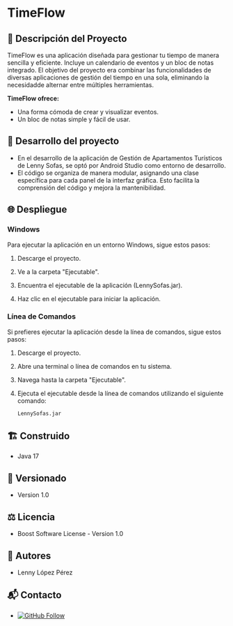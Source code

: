 # TimeFlow

## 🚀 Descripción del Proyecto

TimeFlow es una aplicación diseñada para gestionar tu tiempo de manera sencilla y eficiente. Incluye un calendario de eventos y un bloc de notas integrado.
El objetivo del proyecto era combinar las funcionalidades de diversas aplicaciones de gestión del tiempo en una sola, eliminando la necesidadde alternar entre múltiples herramientas.

**TimeFlow ofrece:**
- Una forma cómoda de crear y visualizar eventos.
- Un bloc de notas simple y fácil de usar.

## 🔧 Desarrollo del proyecto
- En el desarrollo de la aplicación de Gestión de Apartamentos Turísticos de Lenny Sofas, se optó por Android Studio como entorno de desarrollo.
- El código se organiza de manera modular, asignando una clase específica para cada panel de la interfaz gráfica. Esto facilita la comprensión del código y mejora la mantenibilidad.
  
## 🌐 Despliegue

### Windows

Para ejecutar la aplicación en un entorno Windows, sigue estos pasos:

1. Descarge el proyecto.

2. Ve a la carpeta "Ejecutable".

3. Encuentra el ejecutable de la aplicación (LennySofas.jar).

4. Haz clic en el ejecutable para iniciar la aplicación.

### Línea de Comandos

Si prefieres ejecutar la aplicación desde la línea de comandos, sigue estos pasos:

1. Descarge el proyecto.

2. Abre una terminal o línea de comandos en tu sistema.

3. Navega hasta la carpeta "Ejecutable".

5. Ejecuta el ejecutable desde la línea de comandos utilizando el siguiente comando:
   ```bash
   LennySofas.jar

## 🏗️ Construido

- Java 17

## 📅 Versionado

- Version 1.0

## ⚖️ Licencia

- Boost Software License - Version 1.0

## 👑 Autores

- Lenny López Pérez

## 📬 Contacto

- [![GitHub Follow](https://img.shields.io/badge/Connect-polodepelea-blue.svg?logo=Github&longCache=true&style=social&label=Follow)](https://github.com/polodepelea)
